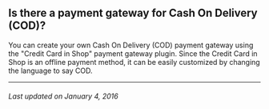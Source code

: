## Is there a payment gateway for Cash On Delivery (COD)?
You can create your own Cash On Delivery (COD) payment gateway using the "Credit Card in Shop" payment gateway plugin.  Since the Credit Card in Shop is an offline payment method, it can be easily customized by changing the language to say COD.

<hr>

<h6>Last updated on January 4, 2016</h6>